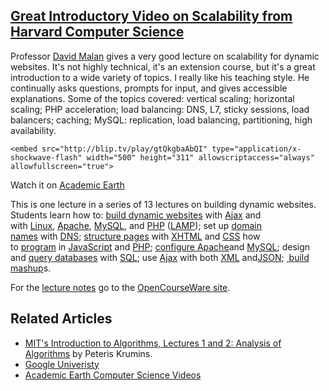 ## [Great Introductory Video on Scalability from Harvard Computer Science](/blog/2010/11/24/great-introductory-video-on-scalability-from-harvard-compute.html)

    

    

Professor [David Malan](http://www.cs.harvard.edu/malan/) gives a very good lecture on scalability for dynamic websites. It's not highly technical, it's an extension course, but it's a great introduction to a wide variety of topics. I really like his teaching style. He continually asks questions, prompts for input, and gives accessible explanations. Some of the topics covered: vertical scaling; horizontal scaling; PHP acceleration; load balancing: DNS, L7, sticky sessions, load balancers; caching; MySQL: replication, load balancing, partitioning, high availability.

    <embed src="http://blip.tv/play/gtQkgbaAbQI" type="application/x-shockwave-flash" width="500" height="311" allowscriptaccess="always" allowfullscreen="true">

Watch it on [Academic Earth](http://academicearth.org/lectures/building-dynamic-websites-scalability/)

    

This is one lecture in a series of 13 lectures on building dynamic websites. Students learn how to: [build dynamic websites](http://academicearth.org/lectures/search/build%20dynamic%20website) with [Ajax](http://academicearth.org/lectures/search/Ajax) and with [Linux](http://academicearth.org/lectures/search/Linux), [Apache](http://academicearth.org/lectures/search/Apache), [MySQL](http://academicearth.org/lectures/search/MySQL), and [PHP](http://academicearth.org/lectures/search/PHP) ([LAMP](http://academicearth.org/lectures/search/LAMP)); set up [domain names](http://academicearth.org/lectures/search/domain%20names) with [DNS](http://academicearth.org/lectures/search/DNS); [structure pages](http://academicearth.org/lectures/search/structure%20pages) with [XHTML](http://academicearth.org/lectures/search/XHTML) and [CSS](http://academicearth.org/lectures/search/CSS) how to [program](http://academicearth.org/lectures/search/program) in [JavaScript](http://academicearth.org/lectures/search/JavaScript) and [PHP](http://academicearth.org/lectures/search/PHP); [configure Apache](http://academicearth.org/lectures/search/how%20to%20configure%20Apache)and [MySQL](http://academicearth.org/lectures/search/how%20to%20configure%20MySQL); design and [query databases](http://academicearth.org/lectures/search/query%20databases) with [SQL](http://academicearth.org/lectures/search/SQL); use [Ajax](http://academicearth.org/lectures/search/Ajax) with both [XML](http://academicearth.org/lectures/search/XML) and[JSON](http://academicearth.org/lectures/search/JSON); [ build mashup](http://academicearth.org/lectures/search/how%20to%20build%20mashups)s.

For the [lecture notes](http://cdn.cs75.net/2009/fall/lectures/12/lecture12.pdf) go to the [OpenCourseWare site](http://cs75.tv/2009/fall/).

## Related Articles

*   [MIT's Introduction to Algorithms, Lectures 1 and 2: Analysis of Algorithms](http://www.catonmat.net/blog/mit-introduction-to-algorithms-part-one) by Peteris Krumins.
*   [Google Univeristy](http://code.google.com/edu/)
*   [Academic Earth Computer Science Videos](http://academicearth.org/subjects/computer-science)

    